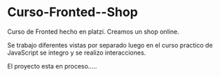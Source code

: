 # Curso-Fronted--Shop
Curso de Fronted hecho en platzi.
Creamos un shop online.

Se trabajo diferentes vistas por separado luego en el curso practico de JavaScript se integro y se realizo interacciones.

El proyecto esta en proceso.....

